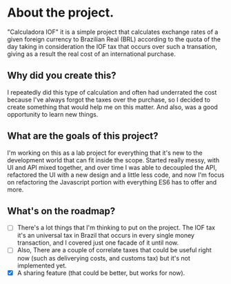 # About the project. # 

"Calculadora IOF" it is a simple project that calculates exchange rates of a given foreign currency to Brazilian Real (BRL) according to the quota of the day taking in consideration the IOF tax that occurs over such a transation, giving as a result the real cost of an international purchase. 

## Why did you create this? ##
I repeatedly did this type of calculation and often had underrated the cost because I've always forgot the taxes over the purchase, so I decided to create something that would help me on this matter. And also, was a good opportunity to learn new things.

## What are the goals of this project? ##
I'm working on this as a lab project for everything that it's new to the development world that can fit inside the scope. Started really messy, with UI and API mixed together, and over time I was able to decoupled the API, refactored the UI with a new design and a little less code, and now I'm focus on refactoring the Javascript portion with everything ES6 has to offer and more. 

## What's on the roadmap? ##
- [ ] There's a lot things that I'm thinking to put on the project. The IOF tax it's an universal tax in Brazil that occurs in every single money transaction, and I covered just one facade of it until now. 
- [ ] Also, There are a couple of correlate taxes that could be useful right now (such as deliverying costs, and customs tax) but it's not implemented yet. 
- [x] A sharing feature (that could be better, but works for now).